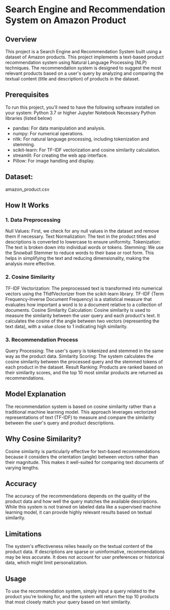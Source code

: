 # Search Engine and Recommendation System on Amazon Product

## Overview

This project is a Search Engine and Recommendation System built using a dataset of Amazon products.
This project implements a text-based product recommendation system using Natural Language Processing (NLP) techniques. The recommendation system is designed to suggest the most relevant products based on a user's query by analyzing and comparing the textual content (title and description) of products in the dataset.

## Prerequisites

To run this project, you'll need to have the following software installed on your system:
Python 3.7 or higher
Jupyter Notebook
Necessary Python libraries (listed below)
- pandas: For data manipulation and analysis.
- numpy: For numerical operations.
- nltk: For natural language processing, including tokenization and stemming.
- scikit-learn: For TF-IDF vectorization and cosine similarity calculation.
- streamlit: For creating the web app interface.
- Pillow: For image handling and display.


## Dataset: 
amazon_product.csv



## How It Works
### 1. Data Preprocessing
Null Values: First, we check for any null values in the dataset and remove them if necessary.
Text Normalization: The text in the product titles and descriptions is converted to lowercase to ensure uniformity.
Tokenization: The text is broken down into individual words or tokens.
Stemming: We use the Snowball Stemmer to reduce words to their base or root form. This helps in simplifying the text and reducing dimensionality, making the analysis more effective.
### 2. Cosine Similarity
TF-IDF Vectorization: The preprocessed text is transformed into numerical vectors using the TfidfVectorizer from the scikit-learn library. TF-IDF (Term Frequency-Inverse Document Frequency) is a statistical measure that evaluates how important a word is to a document relative to a collection of documents.
Cosine Similarity Calculation: Cosine similarity is used to measure the similarity between the user query and each product's text. It calculates the cosine of the angle between two vectors (representing the text data), with a value close to 1 indicating high similarity.
### 3. Recommendation Process
Query Processing: The user's query is tokenized and stemmed in the same way as the product data.
Similarity Scoring: The system calculates the cosine similarity between the processed query and the stemmed tokens of each product in the dataset.
Result Ranking: Products are ranked based on their similarity scores, and the top 10 most similar products are returned as recommendations.

## Model Explanation
The recommendation system is based on cosine similarity rather than a traditional machine learning model. This approach leverages vectorized representations of text (TF-IDF) to measure and compare the similarity between the user's query and product descriptions.

## Why Cosine Similarity?
Cosine similarity is particularly effective for text-based recommendations because it considers the orientation (angle) between vectors rather than their magnitude. This makes it well-suited for comparing text documents of varying lengths.

## Accuracy
The accuracy of the recommendations depends on the quality of the product data and how well the query matches the available descriptions. While this system is not trained on labeled data like a supervised machine learning model, it can provide highly relevant results based on textual similarity.

## Limitations
The system's effectiveness relies heavily on the textual content of the product data. If descriptions are sparse or uninformative, recommendations may be less accurate.
It does not account for user preferences or historical data, which might limit personalization.

## Usage
To use the recommendation system, simply input a query related to the product you're looking for, and the system will return the top 10 products that most closely match your query based on text similarity.
